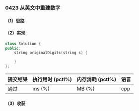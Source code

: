 ### 0423 从英文中重建数字

#### （1）思路

#### （2）实现

```cpp
class Solution {
public:
    string originalDigits(string s) {

    }
};
```

| 提交结果 | 执行用时 (pctl%) | 内存消耗 (pctl%) | 语言 |
|:---------|:-----------------|:-----------------|:-----|
| 通过     |  ms (%)   |  MB (%)  | cpp  |

#### （3）收获
